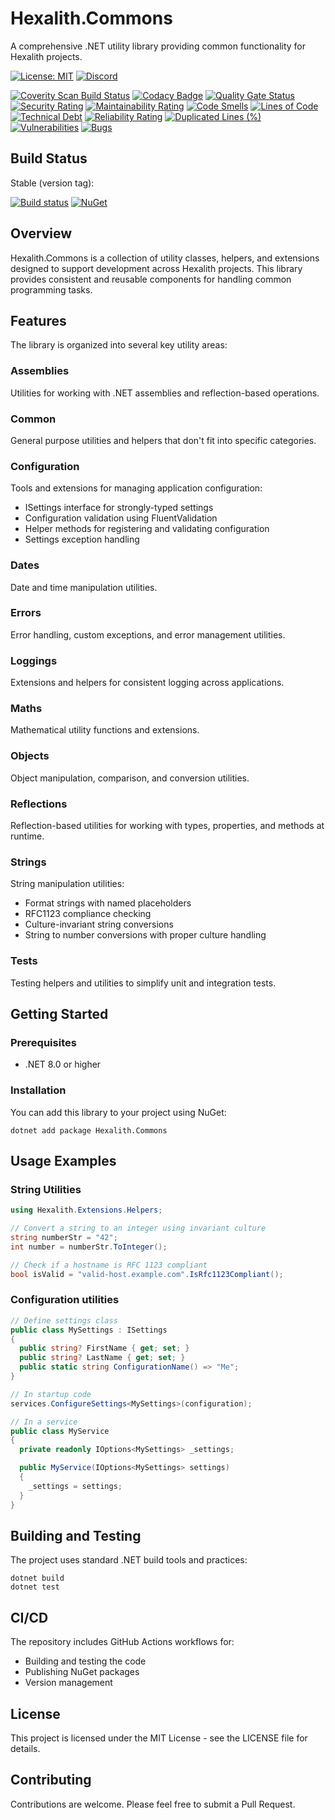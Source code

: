 # Hexalith.Commons

A comprehensive .NET utility library providing common functionality for Hexalith projects.

[![License: MIT](https://img.shields.io/github/license/hexalith/hexalith.commons)](https://github.com/hexalith/hexalith/blob/main/LICENSE)
[![Discord](https://img.shields.io/discord/1063152441819942922?label=Discord&logo=discord&logoColor=white&color=d82679)](https://discordapp.com/channels/1102166958918610994/1102166958918610997)

[![Coverity Scan Build Status](https://scan.coverity.com/projects/27051/badge.svg)](https://scan.coverity.com/projects/hexalith-commons)
[![Codacy Badge](https://app.codacy.com/project/badge/Grade/11d3f1af6b0f4d168552c2626d588294)](https://app.codacy.com/gh/Hexalith/Hexalith.Commons/dashboard?utm_source=gh&utm_medium=referral&utm_content=&utm_campaign=Badge_grade)
[![Quality Gate Status](https://sonarcloud.io/api/project_badges/measure?project=Hexalith_Hexalith.Commons&metric=alert_status)](https://sonarcloud.io/summary/new_code?id=Hexalith_Hexalith.Commons)
[![Security Rating](https://sonarcloud.io/api/project_badges/measure?project=Hexalith_Hexalith.Commons&metric=security_rating)](https://sonarcloud.io/summary/new_code?id=Hexalith_Hexalith.Commons)
[![Maintainability Rating](https://sonarcloud.io/api/project_badges/measure?project=Hexalith_Hexalith.Commons&metric=sqale_rating)](https://sonarcloud.io/summary/new_code?id=Hexalith_Hexalith.Commons)
[![Code Smells](https://sonarcloud.io/api/project_badges/measure?project=Hexalith_Hexalith.Commons&metric=code_smells)](https://sonarcloud.io/summary/new_code?id=Hexalith_Hexalith.Commons)
[![Lines of Code](https://sonarcloud.io/api/project_badges/measure?project=Hexalith_Hexalith.Commons&metric=ncloc)](https://sonarcloud.io/summary/new_code?id=Hexalith_Hexalith.Commons)
[![Technical Debt](https://sonarcloud.io/api/project_badges/measure?project=Hexalith_Hexalith.Commons&metric=sqale_index)](https://sonarcloud.io/summary/new_code?id=Hexalith_Hexalith.Commons)
[![Reliability Rating](https://sonarcloud.io/api/project_badges/measure?project=Hexalith_Hexalith.Commons&metric=reliability_rating)](https://sonarcloud.io/summary/new_code?id=Hexalith_Hexalith.Commons)
[![Duplicated Lines (%)](https://sonarcloud.io/api/project_badges/measure?project=Hexalith_Hexalith.Commons&metric=duplicated_lines_density)](https://sonarcloud.io/summary/new_code?id=Hexalith_Hexalith.Commons)
[![Vulnerabilities](https://sonarcloud.io/api/project_badges/measure?project=Hexalith_Hexalith.Commons&metric=vulnerabilities)](https://sonarcloud.io/summary/new_code?id=Hexalith_Hexalith.Commons)
[![Bugs](https://sonarcloud.io/api/project_badges/measure?project=Hexalith_Hexalith.Commons&metric=bugs)](https://sonarcloud.io/summary/new_code?id=Hexalith_Hexalith.Commons)

## Build Status

Stable (version tag):

[![Build status](https://github.com/Hexalith/Hexalith.Commons/actions/workflows/packages.yml/badge.svg)](https://github.com/Hexalith/Hexalith.Commons/actions)
[![NuGet](https://img.shields.io/nuget/v/Hexalith.Commons.svg)](https://www.nuget.org/packages/Hexalith.Commons)

## Overview

Hexalith.Commons is a collection of utility classes, helpers, and extensions designed to support development across Hexalith projects. This library provides consistent and reusable components for handling common programming tasks.

## Features

The library is organized into several key utility areas:

### Assemblies

Utilities for working with .NET assemblies and reflection-based operations.

### Common

General purpose utilities and helpers that don't fit into specific categories.

### Configuration

Tools and extensions for managing application configuration:

- ISettings interface for strongly-typed settings
- Configuration validation using FluentValidation
- Helper methods for registering and validating configuration
- Settings exception handling

### Dates

Date and time manipulation utilities.

### Errors

Error handling, custom exceptions, and error management utilities.

### Loggings

Extensions and helpers for consistent logging across applications.

### Maths

Mathematical utility functions and extensions.

### Objects

Object manipulation, comparison, and conversion utilities.

### Reflections

Reflection-based utilities for working with types, properties, and methods at runtime.

### Strings

String manipulation utilities:

- Format strings with named placeholders
- RFC1123 compliance checking
- Culture-invariant string conversions
- String to number conversions with proper culture handling

### Tests

Testing helpers and utilities to simplify unit and integration tests.

## Getting Started

### Prerequisites

- .NET 8.0 or higher

### Installation

You can add this library to your project using NuGet:

```shell
dotnet add package Hexalith.Commons
```

## Usage Examples

### String Utilities

```csharp
using Hexalith.Extensions.Helpers;

// Convert a string to an integer using invariant culture
string numberStr = "42";
int number = numberStr.ToInteger();

// Check if a hostname is RFC 1123 compliant
bool isValid = "valid-host.example.com".IsRfc1123Compliant();
```

### Configuration utilities

```csharp
// Define settings class
public class MySettings : ISettings
{
  public string? FirstName { get; set; }
  public string? LastName { get; set; }
  public static string ConfigurationName() => "Me";    
}

// In startup code
services.ConfigureSettings<MySettings>(configuration);

// In a service
public class MyService
{
  private readonly IOptions<MySettings> _settings;

  public MyService(IOptions<MySettings> settings)
  {
    _settings = settings;
  }
}
```

## Building and Testing

The project uses standard .NET build tools and practices:

```shell
dotnet build
dotnet test
```

## CI/CD

The repository includes GitHub Actions workflows for:

- Building and testing the code
- Publishing NuGet packages
- Version management

## License

This project is licensed under the MIT License - see the LICENSE file for details.

## Contributing

Contributions are welcome. Please feel free to submit a Pull Request.
